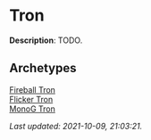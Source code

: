 # Tron

**Description**: TODO.

## **Archetypes**

[Fireball Tron](../archetypes/Fireball%20Tron.html)  
[Flicker Tron](../archetypes/Flicker%20Tron.html)  
[MonoG Tron](../archetypes/MonoG%20Tron.html)  


*Last updated: 2021-10-09, 21:03:21.*
